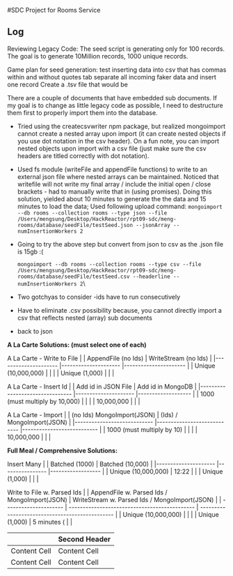#SDC Project for Rooms Service

## Log
Reviewing Legacy Code:
The seed script is generating only for 100 records.
The goal is to generate 10Million records, 1000 unique records.

Game plan for seed generation:
test inserting data into csv that has commas within and without quotes
tab separate all incoming faker data and insert one record
Create a .tsv file that would be

There are a couple of documents that have embedded sub documents.  If my goal is to change as little legacy code as possible, I need to destructure them first to properly import them into the database.

+ Tried using the createcsvwriter npm package, but realized mongoimport cannot create a nested array upon import (it can create nested objects if you use dot notation in the csv header).  On a fun note, you can import nested objects upon import with a csv file (just make sure the csv headers are titled correctly with dot notation).

+ Used fs module (writeFile and appendFile functions) to write to an external json file where nested arrays can be maintained.  Noticed that writefile will not write my final array / include the initial open / close brackets - had to manually write that in (using promises). Doing this solution, yielded about 10 minutes to generate the the data and 15 minutes to load the data;
Used following upload command: `mongoimport --db rooms --collection rooms --type json --file /Users/mengsung/Desktop/HackReactor/rpt09-sdc/meng-rooms/database/seedFile/testSeed.json --jsonArray --numInsertionWorkers 2`

* Going to try the above step but convert from json to csv as the .json file is 15gb :(

  `mongoimport --db rooms --collection rooms --type csv --file /Users/mengsung/Desktop/HackReactor/rpt09-sdc/meng-rooms/database/seedFile/testSeed.csv --headerline --numInsertionWorkers 2`\
* Two gotchyas to consider -ids have to run consecutively

* Have to eliminate .csv possibility because, you cannot directly import a csv that reflects nested (array) sub documents

* back to json



**A La Carte Solutions: (must select one of each)**

A La Carte - Write to File
|                     	| AppendFile (no Ids) 	| WriteStream (no Ids) 	|
|---------------------	|---------------------	|----------------------	|
| Unique (10,000,000) 	|                     	|                      	|
| Unique (1,000)      	|                     	|                      	|

A La Carte - Insert Id
|                                	| Add id in JSON File 	| Add id in MongoDB 	|
|--------------------------------	|---------------------	|-------------------	|
| 1000 (must multiply by 10,000) 	|                     	|                   	|
| 10,000,000                     	|                     	|                   	|

A La Carte - Import
|                            	| (no Ids) MongoImport(JSON) 	| (Ids) / MongoImport(JSON) 	|
|----------------------------	|----------------------------	|---------------------------	|
| 1000 (must multiply by 10) 	|                            	|                           	|
| 10,000,000                 	|                            	|                           	|



**Full Meal / Comprehensive Solutions:**

Insert Many
|                     	| Batched (1000) 	| Batched (10,000) 	|
|---------------------	|----------------	|------------------	|
| Unique (10,000,000) 	|      12:22    	|                  	|
| Unique (1,000)      	|                	|                  	|


Write to File w. Parsed Ids
|                     	| AppendFile w. Parsed Ids / MongoImport(JSON) 	| WriteStream w. Parsed Ids / MongoImport(JSON) 	|
| ---------------------	| --------------------------------------------- | ----------------------------------------------- |
| Unique (10,000,000) 	|                                              	|                                               	|
| Unique (1,000)      	| 5 minutes (                                  	|                                               	|

|  | Second Header |
| ------------- | ------------- |
| Content Cell  | Content Cell  |
| Content Cell  | Content Cell  |